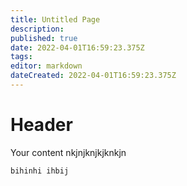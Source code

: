 ```yaml
---
title: Untitled Page
description: 
published: true
date: 2022-04-01T16:59:23.375Z
tags: 
editor: markdown
dateCreated: 2022-04-01T16:59:23.375Z
---
```


# Header
Your content nkjnjknjkjknkjn


`bihinhi ihbij 
`